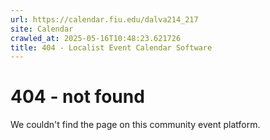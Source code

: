 ```yaml
---
url: https://calendar.fiu.edu/dalva214_217
site: Calendar
crawled_at: 2025-05-16T10:48:23.621726
title: 404 - Localist Event Calendar Software
---
```


# 404 - not found
We couldn't find the page on this community event platform.
